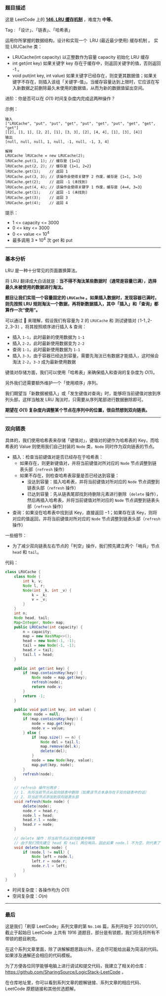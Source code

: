 ### 题目描述

这是 LeetCode 上的 **[146. LRU 缓存机制](https://leetcode-cn.com/problems/lru-cache/solution/gong-shui-san-xie-she-ji-shu-ju-jie-gou-68hv2/)** ，难度为 **中等**。

Tag : 「设计」、「链表」、「哈希表」




运用你所掌握的数据结构，设计和实现一个  LRU (最近最少使用) 缓存机制 。
实现 LRUCache 类：

* LRUCache(int capacity) 以正整数作为容量 capacity 初始化 LRU 缓存
* int get(int key) 如果关键字 key 存在于缓存中，则返回关键字的值，否则返回 -1 。
* void put(int key, int value) 如果关键字已经存在，则变更其数据值；如果关键字不存在，则插入该组「关键字-值」。当缓存容量达到上限时，它应该在写入新数据之前删除最久未使用的数据值，从而为新的数据值留出空间。

进阶：你是否可以在 $O(1)$ 时间复杂度内完成这两种操作？

示例：
```
输入
["LRUCache", "put", "put", "get", "put", "get", "put", "get", "get", "get"]
[[2], [1, 1], [2, 2], [1], [3, 3], [2], [4, 4], [1], [3], [4]]
输出
[null, null, null, 1, null, -1, null, -1, 3, 4]

解释
LRUCache lRUCache = new LRUCache(2);
lRUCache.put(1, 1); // 缓存是 {1=1}
lRUCache.put(2, 2); // 缓存是 {1=1, 2=2}
lRUCache.get(1);    // 返回 1
lRUCache.put(3, 3); // 该操作会使得关键字 2 作废，缓存是 {1=1, 3=3}
lRUCache.get(2);    // 返回 -1 (未找到)
lRUCache.put(4, 4); // 该操作会使得关键字 1 作废，缓存是 {4=4, 3=3}
lRUCache.get(1);    // 返回 -1 (未找到)
lRUCache.get(3);    // 返回 3
lRUCache.get(4);    // 返回 4
```

提示：
* 1 <= capacity <= 3000
* 0 <= key <= 3000
* 0 <= value <= $10^4$
* 最多调用 3 * $10^4$ 次 get 和 put

---

### 基本分析

LRU 是一种十分常见的页面置换算法。

将 LRU 翻译成大白话就是：**当不得不淘汰某些数据时（通常是容量已满），选择最久未被使用的数据进行淘汰。**

**题目让我们实现一个容量固定的 `LRUCache` 。如果插入数据时，发现容器已满时，则先按照 LRU 规则淘汰一个数据，再将新数据插入，其中「插入」和「查询」都算作一次“使用”。**

可以通过 🌰 来理解，假设我们有容量为 $2$ 的 `LRUCache` 和 测试键值对 `[`1-1`,`2-2`,`3-3`]` ，将其按照顺序进行插入 & 查询：
* 插入 `1-1`，此时最新的使用数据为 `1-1`
* 插入 `2-2`，此时最新使用数据变为 `2-2`
* 查询 `1-1`，此时最新使用数据为 `1-1`
* 插入 `3-3`，由于容器已经达到容量，需要先淘汰已有数据才能插入，这时候会淘汰 `2-2`，`3-3` 成为最新使用数据

键值对存储方面，我们可以使用「哈希表」来确保插入和查询的复杂度为 $O(1)$。

另外我们还需要额外维护一个「使用顺序」序列。

我们期望当「新数据被插入」或「发生键值对查询」时，能够将当前键值对放到序列头部，这样当触发 LRU 淘汰时，只需要从序列尾部进行数据删除即可。

**期望在 $O(1)$ 复杂度内调整某个节点在序列中的位置，很自然想到双向链表。**

----

### 双向链表

具体的，我们使用哈希表来存储「键值对」，键值对的键作为哈希表的 Key，而哈希表的 Value 则使用我们自己封装的 `Node` 类，`Node` 同时作为双向链表的节点。

* 插入：检查当前键值对是否已经存在于哈希表：
  * 如果存在，则更新键值对，并将当前键值对所对应的 `Node` 节点调整到链表头部（`refresh` 操作）
  * 如果不存在，则检查哈希表容量是否已经达到容量：
    * 没达到容量：插入哈希表，并将当前键值对所对应的 `Node` 节点调整到链表头部（`refresh` 操作）
    * 已达到容量：先从链表尾部找到待删除元素进行删除（`delete` 操作），然后再插入哈希表，并将当前键值对所对应的 `Node` 节点调整到链表头部（`refresh` 操作）
* 查询：如果没在哈希表中找到该 Key，直接返回 $-1$；如果存在该 Key，则将对应的值返回，并将当前键值对所对应的 `Node` 节点调整到链表头部（`refresh` 操作）

一些细节：

* 为了减少双向链表左右节点的「判空」操作，我们预先建立两个「哨兵」节点 `head` 和 `tail`。

代码：
```Java []
class LRUCache {
    class Node {
        int k, v;
        Node l, r;
        Node(int _k, int _v) {
            k = _k;
            v = _v;
        }
    }
    int n;
    Node head, tail;
    Map<Integer, Node> map;
    public LRUCache(int capacity) {
        n = capacity;
        map = new HashMap<>();
        head = new Node(-1, -1);
        tail = new Node(-1, -1);
        head.r = tail;
        tail.l = head;
    }
    
    public int get(int key) {
        if (map.containsKey(key)) {
            Node node = map.get(key);
            refresh(node);
            return node.v;
        } 
        return -1;
    }
    
    public void put(int key, int value) {
        Node node = null;
        if (map.containsKey(key)) {
            node = map.get(key);
            node.v = value;
        } else {
            if (map.size() == n) {
                Node del = tail.l;
                map.remove(del.k);
                delete(del);
            }
            node = new Node(key, value);
            map.put(key, node);
        }
        refresh(node);
    }
	
    // refresh 操作分两步：
    // 1. 先将当前节点从双向链表中删除（如果该节点本身存在于双向链表中的话）
    // 2. 将当前节点添加到双向链表头部
    void refresh(Node node) {
        delete(node);
        node.r = head.r;
        node.l = head;
        head.r.l = node;
        head.r = node;
    }
	
    // delete 操作：将当前节点从双向链表中移除
    // 由于我们预先建立 head 和 tail 两位哨兵，因此如果 node.l 不为空，则代表了 node 本身存在于双向链表（不是新节点）
    void delete(Node node) {
        if (node.l != null) {
            Node left = node.l;
            left.r = node.r;
            node.r.l = left;
        }
    }
}
```
* 时间复杂度：各操作均为 $O(1)$
* 空间复杂度：$O(n)$

---

### 最后

这是我们「刷穿 LeetCode」系列文章的第 `No.146` 篇，系列开始于 2021/01/01，截止于起始日 LeetCode 上共有 1916 道题目，部分是有锁题，我们将先将所有不带锁的题目刷完。

在这个系列文章里面，除了讲解解题思路以外，还会尽可能给出最为简洁的代码。如果涉及通解还会相应的代码模板。

为了方便各位同学能够电脑上进行调试和提交代码，我建立了相关的仓库：https://github.com/SharingSource/LogicStack-LeetCode 。

在仓库地址里，你可以看到系列文章的题解链接、系列文章的相应代码、LeetCode 原题链接和其他优选题解。
